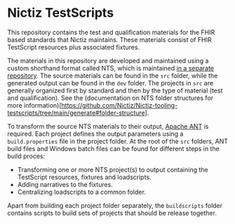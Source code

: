 # Nictiz TestScripts

This repository contains the test and qualification materials for the FHIR based standards that Nictiz maintains. These materials consist of FHIR TestScript resources plus associated fixtures.

The materials in this repository are developed and maintained using a custom shorthand format called NTS, which is maintained [in a separate repository](https://github.com/Nictiz/Nictiz-tooling-testscripts/tree/main/generate). The source materials can be found in the `src` folder, while the generated output can be found in the `dev` folder. The projects in `src` are generally organized first by standard and then by the type of material (test and qualification). See the (documentation on NTS folder structures for more information)[https://github.com/Nictiz/Nictiz-tooling-testscripts/tree/main/generate#folder-structure].

To transform the source NTS materials to their output, [Apache ANT](https://ant.apache.org/) is required. Each project defines the output parameters using a `build.properties` file in the project folder. At the root of the `src` folders, ANT build files and Windows batch files can be found for different steps in the build proces:

* Transforming one or more NTS project(s) to output containing the TestScript resources, fixtures and loadscripts.
* Adding narratives to the fixtures.
* Centralizing loadscripts to a common folder.

Apart from building each project folder separately, the `buildscripts` folder contains scripts to build sets of projects that should be release together. 
